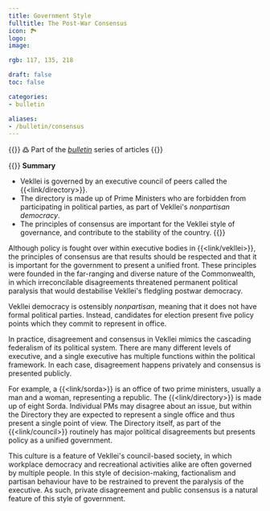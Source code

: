 ```yaml
---
title: Government Style
fulltitle: The Post-War Consensus
icon: 🏞️
logo:
image:

rgb: 117, 135, 218

draft: false
toc: false

categories:
- bulletin

aliases:
- /bulletin/consensus
---
```

{{<hint>}}
߷ Part of the *[bulletin](/bulletin/)* series of articles
{{</hint>}}

{{<hint panel>}}
**Summary**

* Vekllei is governed by an executive council of peers called the {{<link/directory>}}.
* The directory is made up of Prime Ministers who are forbidden from participating in political parties, as part of Vekllei's *nonpartisan democracy*.
* The principles of consensus are important for the Vekllei style of governance, and contribute to the stability of the country.
{{</hint>}}

Although policy is fought over within executive bodies in {{<link/vekllei>}}, the principles of consensus are that results should be respected and that it is important for the government to present a unified front. These principles were founded in the far-ranging and diverse nature of the Commonwealth, in which irreconcilable disagreements threatened permanent political paralysis that would destabilise Vekllei's fledgling postwar democracy.

Vekllei democracy is ostensibly *nonpartisan*, meaning that it does not have formal political parties. Instead, candidates for election present five policy points which they commit to represent in office.

In practice, disagreement and consensus in Vekllei mimics the cascading federalism of its political system. There are many different levels of executive, and a single executive has multiple functions within the political framework. In each case, disagreement happens privately and consensus is presented publicly.

For example, a {{<link/sorda>}} is an office of two prime ministers, usually a man and a woman, representing a republic. The {{<link/directory>}} is made up of eight Sorda. Individual PMs may disagree about an issue, but within the Directory they are expected to represent a single office and thus present a single point of view. The Directory itself, as part of the {{<link/council>}} routinely has major political disagreements but presents policy as a unified government.

This culture is a feature of Vekllei's council-based society, in which workplace democracy and recreational activities alike are often governed by multiple people. In this style of decision-making, factionalism and partisan behaviour have to be restrained to prevent the paralysis of the executive. As such, private disagreement and public consensus is a natural feature of this style of government.


